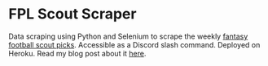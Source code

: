 # FPL Scout Scraper

Data scraping using Python and Selenium to scrape the weekly [fantasy football scout picks](https://www.fantasyfootballscout.co.uk/). Accessible as a Discord slash command. Deployed on Heroku. Read my blog post about it [here](https://www.harrybaines.net/2023-02-13-fpl-scout-scraper).
